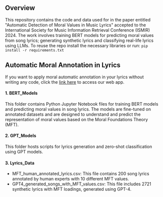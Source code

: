 ## Overview
This repository contains the code and data used for in the paper entitled "Automatic Detection of Moral Values in Music Lyrics" accepted to the International Society for Music Information Retrieval Conference (ISMIR) 2024. 
The work involves training BERT models for predicting moral values from song lyrics; generating synthetic lyrics and classifying real-life lyrics using LLMs. 
To reuse the repo install the necessary libraries or run:
``` pip install -r requirements.txt ```

## Automatic Moral Annotation in Lyrics
If you want to apply moral automatic annotation in your lyrics without writing any code, click the [link here](https://huggingface.co/spaces/vjosap/MoralBERTApp) to access our web app.

#### 1. BERT_Models
This folder contains Python Jupyter Notebook files for training BERT models and predicting moral values in song lyrics. 
The models are fine-tuned on annotated datasets and are designed to understand and predict the representation of moral values based on the Moral Foundations Theory (MFT).

#### 2. GPT_Models
This folder hosts scripts for lyrics generation and zero-shot classification using GPT models.

#### 3. Lyrics_Data
- MFT_human_annotated_lyrics.csv: This file contains 200 song lyrics annotated by human experts with 10 different MFT values.
- GPT4_generated_songs_with_MFT_values.csv: This file includes 2721 synthetic lyrics with MFT loadings, generated using GPT-4.

